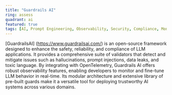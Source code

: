 ```yaml
---
title: "Guardrails AI"
ring: assess
quadrant: ai
featured: true
tags: [AI, Prompt Engineering, Observability, Security, Compliance, Monitoring, Guardrails]
---
```


[GuardrailsAI] (https://www.guardrailsai.com/) is an open-source framework designed to enhance the safety, reliability, and compliance of LLM applications. It provides a comprehensive suite of validators that detect and mitigate issues such as hallucinations, prompt injections, data leaks, and toxic language. By integrating with OpenTelemetry, Guardrails AI offers robust observability features, enabling developers to monitor and fine-tune LLM behavior in real-time. Its modular architecture and extensive library of pre-built guards make it a versatile tool for deploying trustworthy AI systems across various domains.











